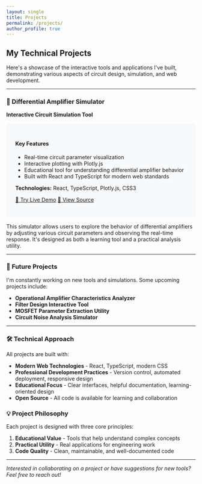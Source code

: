 ```yaml
---
layout: single
title: Projects
permalink: /projects/
author_profile: true
---
```


## My Technical Projects

Here's a showcase of the interactive tools and applications I've built, demonstrating various aspects of circuit design, simulation, and web development.

---

### 🔧 Differential Amplifier Simulator

**Interactive Circuit Simulation Tool**

<div style="background: #f8f9fa; padding: 1.5rem; border-radius: 8px; margin: 1rem 0;">
  <h4>Key Features</h4>
  <ul>
    <li>Real-time circuit parameter visualization</li>
    <li>Interactive plotting with Plotly.js</li>
    <li>Educational tool for understanding differential amplifier behavior</li>
    <li>Built with React and TypeScript for modern web standards</li>
  </ul>
  
  <p><strong>Technologies:</strong> React, TypeScript, Plotly.js, CSS3</p>
  
  <p>
    <a href="/chandrima2108/diff-amp-sim/" class="btn btn--primary">🚀 Try Live Demo</a>
    <a href="https://github.com/j143/chandrima2108/tree/main/diff-amp-sim" class="btn btn--info">📁 View Source</a>
  </p>
</div>

This simulator allows users to explore the behavior of differential amplifiers by adjusting various circuit parameters and observing the real-time response. It's designed as both a learning tool and a practical analysis utility.

---

### 🔮 Future Projects

I'm constantly working on new tools and simulations. Some upcoming projects include:

- **Operational Amplifier Characteristics Analyzer**
- **Filter Design Interactive Tool** 
- **MOSFET Parameter Extraction Utility**
- **Circuit Noise Analysis Simulator**

---

### 🛠️ Technical Approach

All projects are built with:

- **Modern Web Technologies** - React, TypeScript, modern CSS
- **Professional Development Practices** - Version control, automated deployment, responsive design
- **Educational Focus** - Clear interfaces, helpful documentation, learning-oriented design
- **Open Source** - All code is available for learning and collaboration

### 💡 Project Philosophy

Each project is designed with three core principles:

1. **Educational Value** - Tools that help understand complex concepts
2. **Practical Utility** - Real applications for engineering work
3. **Code Quality** - Clean, maintainable, and well-documented code

---

*Interested in collaborating on a project or have suggestions for new tools? Feel free to reach out!*